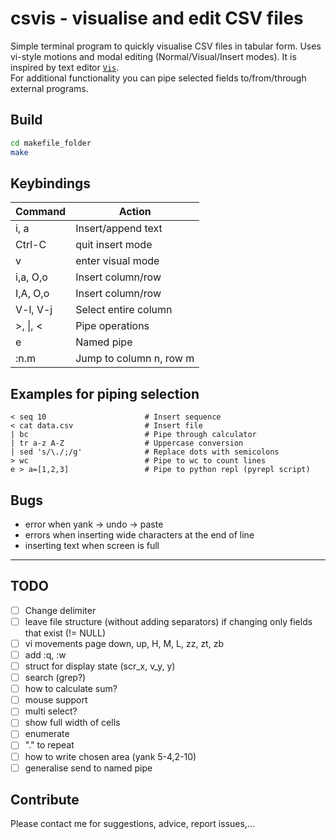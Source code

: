 # csvis - visualise and edit CSV files

Simple terminal program to quickly visualise CSV files in tabular form.
Uses vi-style motions and modal editing (Normal/Visual/Insert modes).
It is inspired by text editor [`Vis`](https://github.com/martanne/vis).  
For additional functionality you can pipe selected fields to/from/through external programs.

## Build
```sh
cd makefile_folder
make
```

## Keybindings

| Command  | Action                          |
|----------|---------------------------------|
| i, a     | Insert/append text              |
| Ctrl-C   | quit insert mode                |
| v        | enter visual mode               |
| i,a, O,o | Insert column/row               |
| I,A, O,o | Insert column/row               |
| V-l, V-j | Select entire column            |
| >, \|, < | Pipe operations                 |
| e        | Named pipe                      |
| :n.m     | Jump to column n, row m         |
    
## Examples for piping selection
```
< seq 10                      # Insert sequence
< cat data.csv                # Insert file
| bc                          # Pipe through calculator
| tr a-z A-Z                  # Uppercase conversion
| sed 's/\./;/g'              # Replace dots with semicolons
> wc                          # Pipe to wc to count lines
e > a=[1,2,3]                 # Pipe to python repl (pyrepl script)
```

## Bugs
- error when yank -> undo -> paste
- errors when inserting wide characters at the end of line
- inserting text when screen is full

---

## TODO
- [ ] Change delimiter
- [ ] leave file structure (without adding separators) if changing only fields that exist (!= NULL)
- [ ] vi movements page down, up, H, M, L, zz, zt, zb
- [ ] add :q, :w
- [ ] struct for display state (scr_x, v_y, y)
- [ ] search (grep?)
- [ ] how to calculate sum?
- [ ] mouse support
- [ ] multi select?
- [ ] show full width of cells
- [ ] enumerate
- [ ] "." to repeat
- [ ] how to write chosen area (yank 5-4,2-10)
- [ ] generalise send to named pipe

## Contribute
Please contact me for suggestions, advice, report issues,...

